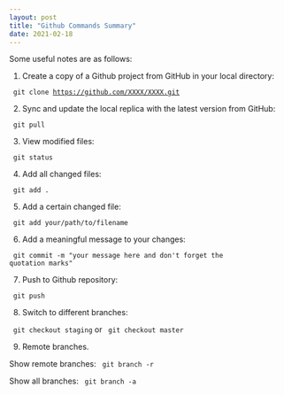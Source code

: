 ```yaml
---
layout: post
title: "Github Commands Summary"
date: 2021-02-18
---
```


Some useful notes are as follows:

1) Create a copy of a Github project from GitHub in your local directory:

<code> git clone https://github.com/XXXX/XXXX.git </code>

2) Sync and update the local replica with the latest version from GitHub:

<code> git pull </code>

3) View modified files:

<code> git status </code>

4) Add all changed files:

<code> git add . </code>

5) Add a certain changed file:

<code> git add your/path/to/filename </code>

6) Add a meaningful message to your changes:

<code> git commit -m "your message here and don't forget the quotation marks"</code>

7) Push to Github repository:

<code> git push </code>

8) Switch to different branches:

<code> git checkout staging</code> or <code> git checkout master </code>

9) Remote branches.

Show remote branches: <code> git branch -r </code> 

Show all branches: <code> git branch -a </code>








